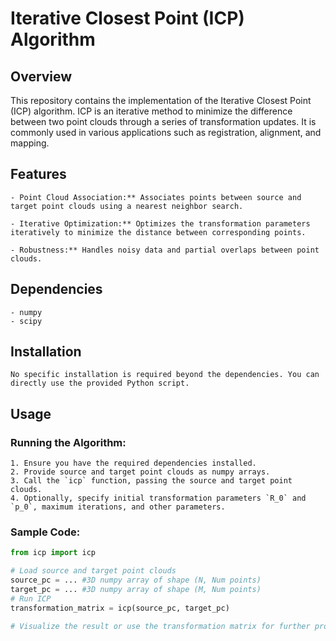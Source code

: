 # Iterative Closest Point (ICP) Algorithm

## Overview

This repository contains the implementation of the Iterative Closest Point (ICP) algorithm. ICP is an iterative method to minimize the difference between two point clouds through a series of transformation updates. It is commonly used in various applications such as registration, alignment, and mapping.

## Features

    - Point Cloud Association:** Associates points between source and target point clouds using a nearest neighbor search.
    
    - Iterative Optimization:** Optimizes the transformation parameters iteratively to minimize the distance between corresponding points.
   
    - Robustness:** Handles noisy data and partial overlaps between point clouds.
  
## Dependencies

    - numpy
    - scipy

## Installation

    No specific installation is required beyond the dependencies. You can directly use the provided Python script.

## Usage

### Running the Algorithm:

    1. Ensure you have the required dependencies installed.
    2. Provide source and target point clouds as numpy arrays.
    3. Call the `icp` function, passing the source and target point clouds.
    4. Optionally, specify initial transformation parameters `R_0` and `p_0`, maximum iterations, and other parameters.

### Sample Code:

```python
from icp import icp

# Load source and target point clouds
source_pc = ... #3D numpy array of shape (N, Num points)
target_pc = ... #3D numpy array of shape (M, Num points)
# Run ICP
transformation_matrix = icp(source_pc, target_pc)

# Visualize the result or use the transformation matrix for further processing